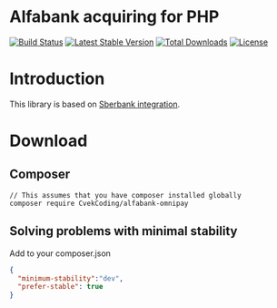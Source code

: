 # Alfabank acquiring for PHP 

[![Build Status](https://travis-ci.org/AndrewNovikof/omnipay-sberbank.svg?branch=master)](https://travis-ci.org/AndrewNovikof/omnipay-sberbank)
[![Latest Stable Version](https://poser.pugx.org/andrewnovikof/omnipay-sberbank/v/stable)](https://packagist.org/packages/andrewnovikof/omnipay-sberbank)
[![Total Downloads](https://poser.pugx.org/andrewnovikof/omnipay-sberbank/downloads)](https://packagist.org/packages/andrewnovikof/omnipay-sberbank)
[![License](https://poser.pugx.org/andrewnovikof/omnipay-sberbank/license)](https://packagist.org/packages/andrewnovikof/omnipay-sberbank)

# Introduction

This library is based on [Sberbank integration](https://github.com/AndrewNovikof/omnipay-sberbank).

# Download

## Composer 

```
// This assumes that you have composer installed globally
composer require CvekCoding/alfabank-omnipay
```

## Solving problems with minimal stability

Add to your composer.json

```json
{
  "minimum-stability":"dev",
  "prefer-stable": true
}

```
